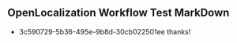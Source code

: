 ## OpenLocalization Workflow Test MarkDown
* 3c590729-5b36-495e-9b8d-30cb022501ee 
thanks!<!--HONumber=Mar16_HO1-->
